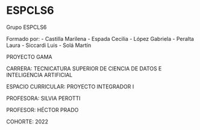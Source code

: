 # ESPCLS6
Grupo ESPCLS6

Formado por:
          - Castilla Marilena
          - Espada Cecilia
          - López Gabriela
          - Peralta Laura
          - Siccardi Luis 
          - Solá Martín

PROYECTO GAMA

CARRERA: TECNICATURA SUPERIOR DE CIENCIA DE DATOS E INTELIGENCIA ARTIFICIAL

ESPACIO CURRICULAR: PROYECTO INTEGRADOR I

PROFESORA: SILVIA PEROTTI

PROFESOR: HÉCTOR PRADO

COHORTE: 2022
